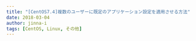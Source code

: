 ```yaml
---
title: "[CentOS7.4]複数のユーザーに既定のアプリケーション設定を適用させる方法"
date: 2018-03-04
author: jinna-i
tags: [CentOS, Linux, その他]
---
```


